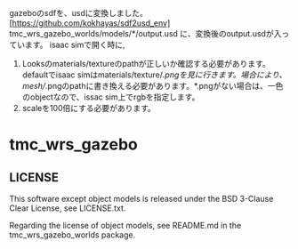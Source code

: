 gazeboのsdfを、usdに変換しました。[https://github.com/kokhayas/sdf2usd_env]
tmc_wrs_gazebo_worlds/models/*/output.usd
に、変換後のoutput.usdが入っています。
isaac simで開く時に,
1. Looksのmaterials/textureのpathが正しいか確認する必要があります。defaultでisaac simはmaterials/texture/*.pngを見に行きます。場合により、mesh/*.pngのpathに書き換える必要があります。*.pngがない場合は、一色のobjectなので、issac sim上でrgbを指定します。
2. scaleを100倍にする必要があります。

# tmc_wrs_gazebo

## LICENSE

This software except object models is released under the BSD 3-Clause Clear License, see LICENSE.txt.

Regarding the license of object models, see README.md in the tmc_wrs_gazebo_worlds package.
